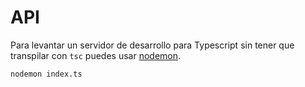 # API
Para levantar un servidor de desarrollo para Typescript sin tener que transpilar con `tsc` puedes usar [nodemon](https://nodemon.io/).

```bash
nodemon index.ts
```